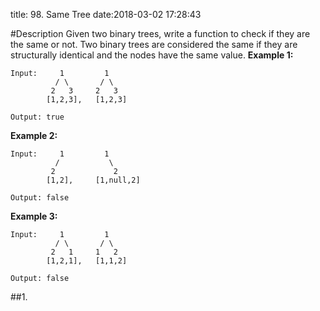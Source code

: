 title: 98. Same Tree
date:2018-03-02 17:28:43

#Description
Given two binary trees, write a function to check if they are the same or not.
Two binary trees are considered the same if they are structurally identical and the nodes have the same value.
**Example 1:**
```
Input:     1         1
          / \       / \
         2   3     2   3
        [1,2,3],   [1,2,3]

Output: true
```
**Example 2:**
```
Input:     1         1
          /           \
         2             2
        [1,2],     [1,null,2]

Output: false
```
**Example 3:**
```
Input:     1         1
          / \       / \
         2   1     1   2
        [1,2,1],   [1,1,2]

Output: false
```

##1.
